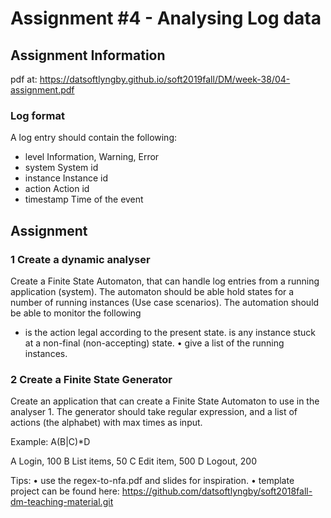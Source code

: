 <h1>Assignment #4 - Analysing Log data</h1>

<h2>Assignment Information</h2>

pdf at: https://datsoftlyngby.github.io/soft2019fall/DM/week-38/04-assignment.pdf

<h3>Log format</h3>

A log entry should contain the following:

- level Information, Warning, Error
- system System id
- instance Instance id
- action Action id
- timestamp Time of the event

<h2>Assignment</h2>

<h3>1 Create a dynamic analyser</h3>
Create a Finite State Automaton, that can handle log entries from a running
application (system). The automaton should be able hold states for a number
of running instances (Use case scenarios). The automation should be able to
monitor the following

- is the action legal according to the present state.
 is any instance stuck at a non-final (non-accepting) state.
• give a list of the running instances.

<h3>2 Create a Finite State Generator</h3>
Create an application that can create a Finite State Automaton to use in
the analyser 1. The generator should take regular expression, and a list of
actions (the alphabet) with max times as input.

Example: A(B|C)*D

A Login, 100
B List items, 50
C Edit item, 500
D Logout, 200


Tips:
• use the regex-to-nfa.pdf and slides for inspiration.
• template project can be found here:
https://github.com/datsoftlyngby/soft2018fall-dm-teaching-material.git
